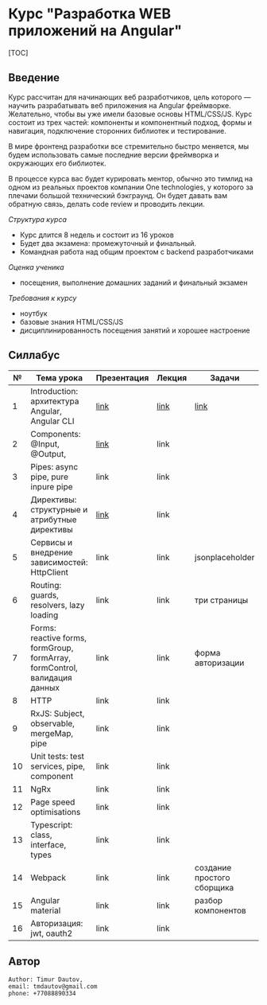 # Курс "Разработка WEB приложений на Angular"

[TOC]

## Введение

Курс расcчитан для начинающих веб разработчиков, цель которого — научить разрабатывать веб приложения на Angular фреймворке. Желательно, чтобы вы уже имели базовые основы HTML/CSS/JS. Курс состоит из трех частей: компоненты и компонентный подход, формы и навигация, подключение сторонних библиотек и тестирование.

В мире фронтенд разработки все стремительно быстро меняется, мы будем использовать самые последние версии фреймворка и окружающих его библиотек. 

В процессе курса вас будет курировать ментор, обычно это тимлид на одном из реальных проектов компании One technologies, у которого за плечами большой технический бэкграунд. Он будет давать вам обратную связь, делать code review и проводить лекции. 

*Структура курса*

- Курс длится 8 недель и состоит из 16 уроков 
- Будет два экзамена: промежуточный и финальный.
- Командная работа над общим проектом с backend разработчиками
  

*Оценка ученика*

- посещения, выполнение домашних заданий и финальный экзамен

*Требования к курсу*

- ноутбук
- базовые знания HTML/CSS/JS
- дисциплинированность посещения занятий и хорошее настроение



## Силлабус

| №    | Тема урока                                                   | Презентация                                                  | Лекция                                                       | Задачи                                                       |
| ---- | ------------------------------------------------------------ | ------------------------------------------------------------ | ------------------------------------------------------------ | ------------------------------------------------------------ |
| 1    | Introduction: архитектура Angular, Angular CLI               | [link](https://docs.google.com/presentation/d/1MkUjDqqeM1NFsbUzsGRLRoQYKe_O-iV3eFSJrHXzP7s/edit#slide=id.p) | [link](https://github.com/tmdautov/onetech-web-course/blob/master/01_introduction/introduction.md) | [link](https://github.com/tmdautov/onetech-web-course/blob/master/01_introduction/introduction.md#%D1%81%D0%B0%D0%BC%D0%BE%D1%81%D1%82%D0%BE%D1%8F%D1%82%D0%B5%D0%BB%D1%8C%D0%BD%D0%B0%D1%8F-%D0%B4%D0%B5%D1%8F%D1%82%D0%B5%D0%BB%D1%8C%D0%BD%D0%BE%D1%81%D1%82%D1%8C-%D1%83%D1%87%D0%B0%D1%89%D0%B5%D0%B3%D0%BE%D1%81%D1%8F) |
| 2    | Components: @Input, @Output,                                 | [link](https://docs.google.com/presentation/d/15pYvrkMvSx4bhzUQBfgPTp0S4lBmozSoc1Sv7Ui2-RE/edit#slide=id.p) | link                                                         |                                                              |
| 3    | Pipes: async pipe, pure inpure pipe                          | link                                                         | link                                                         |                                                              |
| 4    | Директивы: структурные и атрибутные директивы                | [link](https://docs.google.com/presentation/d/1Jcu6A0sDvdhNY0_5v5peUOyvxWTZbN4DI2u0yFZdUIw/edit#slide=id.p) | link                                                         |                                                              |
| 5    | Сервисы и внедрение зависимостей: HttpClient                 | link                                                         | link                                                         | jsonplaceholder                                              |
| 6    | Routing: guards, resolvers, lazy loading                     | link                                                         | link                                                         | три страницы                                                 |
| 7    | Forms: reactive forms, formGroup, formArray, formControl, валидация данных | link                                                         | link                                                         | форма авторизации                                            |
| 8    | HTTP                                                         | link                                                         | link                                                         |                                                              |
| 9    | RxJS: Subject, observable, mergeMap, pipe                    | link                                                         | link                                                         |                                                              |
| 10   | Unit tests: test services, pipe, component                   | link                                                         | link                                                         |                                                              |
| 11   | NgRx                                                         | link                                                         | link                                                         |                                                              |
| 12   | Page speed optimisations                                     | link                                                         | link                                                         |                                                              |
| 13   | Typescript: class, interface, types                          | link                                                         | link                                                         |                                                              |
| 14   | Webpack                                                      | link                                                         | link                                                         | создание простого сборщика                                   |
| 15   | Angular material                                             | link                                                         | link                                                         | разбор компонентов                                           |
| 16   | Авторизация: jwt, oauth2                                     | link                                                         | link                                                         |                                                              |








## Автор

```
Author: Timur Dautov,
email: tmdautov@gmail.com
phone: +77088890334
```

